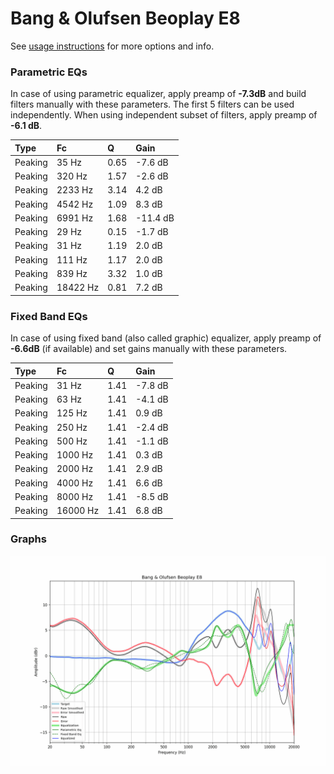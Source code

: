 # Bang & Olufsen Beoplay E8
See [usage instructions](https://github.com/jaakkopasanen/AutoEq#usage) for more options and info.

### Parametric EQs
In case of using parametric equalizer, apply preamp of **-7.3dB** and build filters manually
with these parameters. The first 5 filters can be used independently.
When using independent subset of filters, apply preamp of **-6.1 dB**.

| Type    | Fc       |    Q | Gain     |
|:--------|:---------|:-----|:---------|
| Peaking | 35 Hz    | 0.65 | -7.6 dB  |
| Peaking | 320 Hz   | 1.57 | -2.6 dB  |
| Peaking | 2233 Hz  | 3.14 | 4.2 dB   |
| Peaking | 4542 Hz  | 1.09 | 8.3 dB   |
| Peaking | 6991 Hz  | 1.68 | -11.4 dB |
| Peaking | 29 Hz    | 0.15 | -1.7 dB  |
| Peaking | 31 Hz    | 1.19 | 2.0 dB   |
| Peaking | 111 Hz   | 1.17 | 2.0 dB   |
| Peaking | 839 Hz   | 3.32 | 1.0 dB   |
| Peaking | 18422 Hz | 0.81 | 7.2 dB   |

### Fixed Band EQs
In case of using fixed band (also called graphic) equalizer, apply preamp of **-6.6dB**
(if available) and set gains manually with these parameters.

| Type    | Fc       |    Q | Gain    |
|:--------|:---------|:-----|:--------|
| Peaking | 31 Hz    | 1.41 | -7.8 dB |
| Peaking | 63 Hz    | 1.41 | -4.1 dB |
| Peaking | 125 Hz   | 1.41 | 0.9 dB  |
| Peaking | 250 Hz   | 1.41 | -2.4 dB |
| Peaking | 500 Hz   | 1.41 | -1.1 dB |
| Peaking | 1000 Hz  | 1.41 | 0.3 dB  |
| Peaking | 2000 Hz  | 1.41 | 2.9 dB  |
| Peaking | 4000 Hz  | 1.41 | 6.6 dB  |
| Peaking | 8000 Hz  | 1.41 | -8.5 dB |
| Peaking | 16000 Hz | 1.41 | 6.8 dB  |

### Graphs
![](./Bang%20&%20Olufsen%20Beoplay%20E8.png)